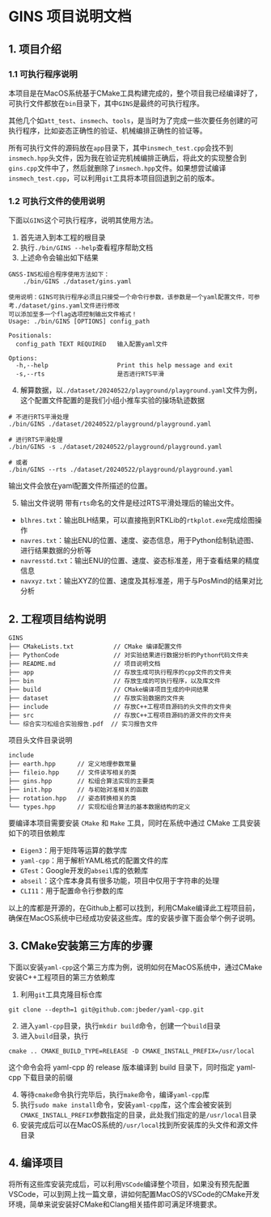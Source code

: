 # GINS 项目说明文档

## 1. 项目介绍

### 1.1 可执行程序说明

本项目是在MacOS系统基于CMake工具构建完成的，整个项目我已经编译好了，可执行文件都放在`bin`目录下，其中`GINS`是最终的可执行程序。

其他几个如`att_test`、`insmech`、`tools`，是当时为了完成一些次要任务创建的可执行程序，比如姿态正确性的验证、机械编排正确性的验证等。

所有可执行文件的源码放在`app`目录下，其中`insmech_test.cpp`会找不到`insmech.hpp`头文件，因为我在验证完机械编排正确后，将此文的实现整合到`gins.cpp`文件中了，然后就删除了`insmech.hpp`文件。如果想尝试编译`insmech_test.cpp`，可以利用`git`工具将本项目回退到之前的版本。

### 1.2 可执行文件的使用说明

下面以`GINS`这个可执行程序，说明其使用方法。
1. 首先进入到本工程的根目录
2. 执行`./bin/GINS --help`查看程序帮助文档
3. 上述命令会输出如下结果
```shell
GNSS-INS松组合程序使用方法如下：
	./bin/GINS ./dataset/gins.yaml

使用说明：GINS可执行程序必须且只接受一个命令行参数，该参数是一个yaml配置文件，可参考./dataset/gins.yaml文件进行修改
可以添加至多一个flag选项控制输出文件格式！
Usage: ./bin/GINS [OPTIONS] config_path

Positionals:
  config_path TEXT REQUIRED   输入配置yaml文件

Options:
  -h,--help                   Print this help message and exit
  -s,--rts                    是否进行RTS平滑
```
4. 解算数据，以`./dataset/20240522/playground/playground.yaml`文件为例，这个配置文件配置的是我们小组小推车实验的操场轨迹数据
```shell
# 不进行RTS平滑处理
./bin/GINS ./dataset/20240522/playground/playground.yaml

# 进行RTS平滑处理
./bin/GINS -s ./dataset/20240522/playground/playground.yaml

# 或者
./bin/GINS --rts ./dataset/20240522/playground/playground.yaml
```
输出文件会放在yaml配置文件所描述的位置。

5. 输出文件说明
带有`rts`命名的文件是经过RTS平滑处理后的输出文件。

- `blhres.txt`：输出BLH结果，可以直接拖到RTKLib的`rtkplot.exe`完成绘图操作
- `navres.txt`：输出ENU的位置、速度、姿态信息，用于Python绘制轨迹图、进行结果数据的分析等
- `navresstd.txt`：输出ENU的位置、速度、姿态标准差，用于查看结果的精度信息
- `navxyz.txt`：输出XYZ的位置、速度及其标准差，用于与PosMind的结果对比分析

## 2. 工程项目结构说明

```shell
GINS
├── CMakeLists.txt           // CMake 编译配置文件
├── PythonCode               // 对实验结果进行数据分析的Python代码文件夹
├── README.md                // 项目说明文档
├── app                      // 存放生成可执行程序的cpp文件的文件夹
├── bin                      // 存放生成的可执行程序，以及库文件
├── build                    // CMake编译项目生成的中间结果
├── dataset                  // 存放实验数据的文件夹
├── include                  // 存放C++工程项目源码的头文件的文件夹
├── src                      // 存放C++工程项目源码的源文件的文件夹
└── 综合实习松组合实验报告.pdf  // 实习报告文件
```

项目头文件目录说明
```shell
include
├── earth.hpp      // 定义地理参数常量
├── fileio.hpp     // 文件读写相关的类
├── gins.hpp       // 松组合算法实现的主要类
├── init.hpp       // 与初始对准相关的函数
├── rotation.hpp   // 姿态转换相关的类
└── types.hpp      // 实现松组合算法的基本数据结构的定义
```

要编译本项目需要安装 `CMake` 和 `Make` 工具，同时在系统中通过 CMake 工具安装如下的项目依赖库

- `Eigen3`：用于矩阵等运算的数学库
- `yaml-cpp`：用于解析YAML格式的配置文件的库
- `GTest`：Google开发的`abseil`库的依赖库
- `abseil`：这个库本身具有很多功能，项目中仅用于字符串的处理
- `CLI11`：用于配置命令行参数的库

以上的库都是开源的，在Github上都可以找到，利用CMake编译此工程项目前，确保在MacOS系统中已经成功安装这些库。库的安装步骤下面会举个例子说明。

## 3. CMake安装第三方库的步骤

下面以安装`yaml-cpp`这个第三方库为例，说明如何在MacOS系统中，通过CMake安装C++工程项目的第三方依赖库

1. 利用`git`工具克隆目标仓库
```shell
git clone --depth=1 git@github.com:jbeder/yaml-cpp.git
```
2. 进入`yaml-cpp`目录，执行`mkdir build`命令，创建一个`build`目录
3. 进入`build`目录，执行
```shell
cmake .. CMAKE_BUILD_TYPE=RELEASE -D CMAKE_INSTALL_PREFIX=/usr/local
```
这个命令会将 yaml-cpp 的 release 版本编译到 build 目录下，同时指定 yaml-cpp 下载目录的前缀

4. 等待`cmake`命令执行完毕后，执行`make`命令，编译`yaml-cpp`库
5. 执行`sudo make install`命令，安装`yaml-cpp`库，这个库会被安装到`CMAKE_INSTALL_PREFIX`参数指定的目录，此处我们指定的是`/usr/local`目录
6. 安装完成后可以在MacOS系统的`/usr/local`找到所安装库的头文件和源文件目录

## 4. 编译项目

将所有这些库安装完成后，可以利用`VSCode`编译整个项目，如果没有预先配置VSCode，可以到网上找一篇文章，讲如何配置MacOS的VSCode的CMake开发环境，简单来说安装好CMake和Clang相关插件即可满足环境要求。


